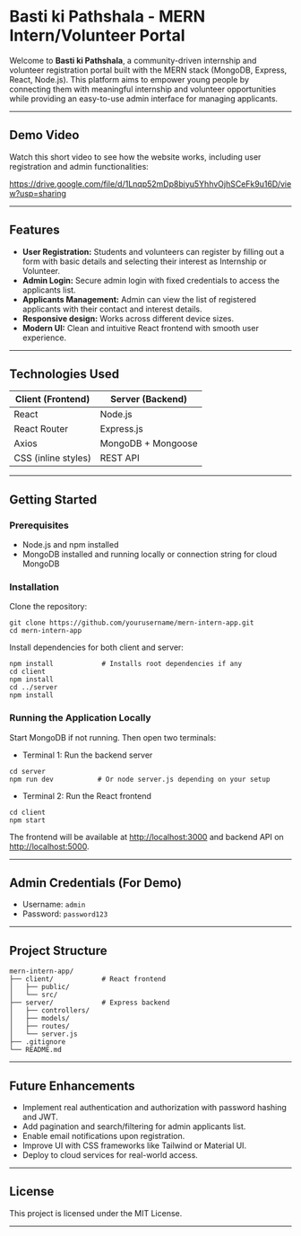 # Basti ki Pathshala - MERN Intern/Volunteer Portal

Welcome to **Basti ki Pathshala**, a community-driven internship and volunteer registration portal built with the MERN stack (MongoDB, Express, React, Node.js). This platform aims to empower young people by connecting them with meaningful internship and volunteer opportunities while providing an easy-to-use admin interface for managing applicants.

---

## Demo Video

Watch this short video to see how the website works, including user registration and admin functionalities:


https://drive.google.com/file/d/1Lnqp52mDp8biyu5YhhvOjhSCeFk9u16D/view?usp=sharing

---

## Features

- **User Registration:** Students and volunteers can register by filling out a form with basic details and selecting their interest as Internship or Volunteer.
- **Admin Login:** Secure admin login with fixed credentials to access the applicants list.
- **Applicants Management:** Admin can view the list of registered applicants with their contact and interest details.
- **Responsive design:** Works across different device sizes.
- **Modern UI:** Clean and intuitive React frontend with smooth user experience.

---

## Technologies Used

| Client (Frontend)       | Server (Backend)   |
|------------------------|-------------------|
| React                  | Node.js           |
| React Router           | Express.js        |
| Axios                  | MongoDB + Mongoose|
| CSS (inline styles)    | REST API          |

---

## Getting Started

### Prerequisites

- Node.js and npm installed
- MongoDB installed and running locally or connection string for cloud MongoDB

### Installation

Clone the repository:

```
git clone https://github.com/yourusername/mern-intern-app.git
cd mern-intern-app
```

Install dependencies for both client and server:

```
npm install            # Installs root dependencies if any
cd client
npm install
cd ../server
npm install
```

### Running the Application Locally

Start MongoDB if not running. Then open two terminals:

- Terminal 1: Run the backend server

```
cd server
npm run dev           # Or node server.js depending on your setup
```

- Terminal 2: Run the React frontend

```
cd client
npm start
```

The frontend will be available at [http://localhost:3000](http://localhost:3000) and backend API on [http://localhost:5000](http://localhost:5000).

---

## Admin Credentials (For Demo)

- Username: `admin`
- Password: `password123`

---

## Project Structure

```
mern-intern-app/
├── client/            # React frontend
│   ├── public/
│   └── src/
├── server/            # Express backend
│   ├── controllers/
│   ├── models/
│   ├── routes/
│   └── server.js
├── .gitignore
└── README.md
```

---

## Future Enhancements

- Implement real authentication and authorization with password hashing and JWT.
- Add pagination and search/filtering for admin applicants list.
- Enable email notifications upon registration.
- Improve UI with CSS frameworks like Tailwind or Material UI.
- Deploy to cloud services for real-world access.

---

## License

This project is licensed under the MIT License.

---


